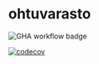 # ohtuvarasto

![GHA workflow badge](https://github.com/palolasoffe/ohtuvarasto/workflows/CI/badge.svg)

[![codecov](https://codecov.io/gh/palolasoffe/ohtuvarasto/graph/badge.svg?token=1BU7AB8ZBV)](https://codecov.io/gh/palolasoffe/ohtuvarasto)
